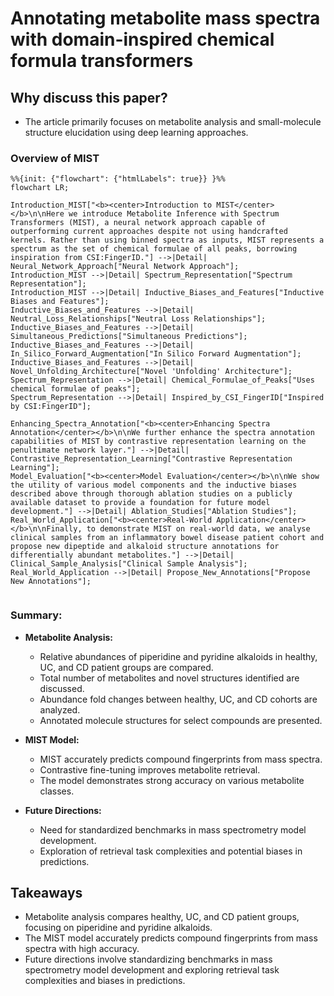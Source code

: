 # Annotating metabolite mass spectra with domain-inspired chemical formula transformers

## Why discuss this paper?
- The article primarily focuses on metabolite analysis and small-molecule structure elucidation using deep learning approaches.
### Overview of MIST

```mermaid
%%{init: {"flowchart": {"htmlLabels": true}} }%%
flowchart LR;

Introduction_MIST["<b><center>Introduction to MIST</center></b>\n\nHere we introduce Metabolite Inference with Spectrum Transformers (MIST), a neural network approach capable of outperforming current approaches despite not using handcrafted kernels. Rather than using binned spectra as inputs, MIST represents a spectrum as the set of chemical formulae of all peaks, borrowing inspiration from CSI:FingerID."] -->|Detail| Neural_Network_Approach["Neural Network Approach"];
Introduction_MIST -->|Detail| Spectrum_Representation["Spectrum Representation"];
Introduction_MIST -->|Detail| Inductive_Biases_and_Features["Inductive Biases and Features"];
Inductive_Biases_and_Features -->|Detail| Neutral_Loss_Relationships["Neutral Loss Relationships"];
Inductive_Biases_and_Features -->|Detail| Simultaneous_Predictions["Simultaneous Predictions"];
Inductive_Biases_and_Features -->|Detail| In_Silico_Forward_Augmentation["In Silico Forward Augmentation"];
Inductive_Biases_and_Features -->|Detail| Novel_Unfolding_Architecture["Novel 'Unfolding' Architecture"];
Spectrum_Representation -->|Detail| Chemical_Formulae_of_Peaks["Uses chemical formulae of peaks"];
Spectrum_Representation -->|Detail| Inspired_by_CSI_FingerID["Inspired by CSI:FingerID"];

Enhancing_Spectra_Annotation["<b><center>Enhancing Spectra Annotation</center></b>\n\nWe further enhance the spectra annotation capabilities of MIST by contrastive representation learning on the penultimate network layer."] -->|Detail| Contrastive_Representation_Learning["Contrastive Representation Learning"];
Model_Evaluation["<b><center>Model Evaluation</center></b>\n\nWe show the utility of various model components and the inductive biases described above through thorough ablation studies on a publicly available dataset to provide a foundation for future model development."] -->|Detail| Ablation_Studies["Ablation Studies"];
Real_World_Application["<b><center>Real-World Application</center></b>\n\nFinally, to demonstrate MIST on real-world data, we analyse clinical samples from an inflammatory bowel disease patient cohort and propose new dipeptide and alkaloid structure annotations for differentially abundant metabolites."] -->|Detail| Clinical_Sample_Analysis["Clinical Sample Analysis"];
Real_World_Application -->|Detail| Propose_New_Annotations["Propose New Annotations"];


```

### Summary:

- **Metabolite Analysis:**
  - Relative abundances of piperidine and pyridine alkaloids in healthy, UC, and CD patient groups are compared.
  - Total number of metabolites and novel structures identified are discussed.
  - Abundance fold changes between healthy, UC, and CD cohorts are analyzed.
  - Annotated molecule structures for select compounds are presented.

- **MIST Model:**
  - MIST accurately predicts compound fingerprints from mass spectra.
  - Contrastive fine-tuning improves metabolite retrieval.
  - The model demonstrates strong accuracy on various metabolite classes.

- **Future Directions:**
  - Need for standardized benchmarks in mass spectrometry model development.
  - Exploration of retrieval task complexities and potential biases in predictions.


## Takeaways
- Metabolite analysis compares healthy, UC, and CD patient groups, focusing on piperidine and pyridine alkaloids.
- The MIST model accurately predicts compound fingerprints from mass spectra with high accuracy.
- Future directions involve standardizing benchmarks in mass spectrometry model development and exploring retrieval task complexities and biases in predictions.